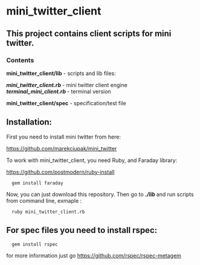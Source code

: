 # mini_twitter_client

## This project contains client scripts for mini twitter.

### **Contents**

 **mini_twitter_client/lib**  - scripts and lib files:

**<em> mini_twitter_client.rb </em>**  - mini twitter client engine  
 **<em> terminal_mini_client.rb </em>**  - terminal version

 **mini_twitter_client/spec**  - specification/test file

## Installation:

First you need to install mini twitter from here:

https://github.com/marekciupak/mini_twitter


To work with mini_twitter_client, you need Ruby, and Faraday library:

https://github.com/postmodern/ruby-install

      gem install faraday

Now, you can just download this repository.
Then go to **<em> ./lib </em>** and run scripts from command line,  exmaple :

      ruby mini_twitter_client.rb


## For spec files you need to install rspec:

      gem install rspec

for more information just go https://github.com/rspec/rspec-metagem
